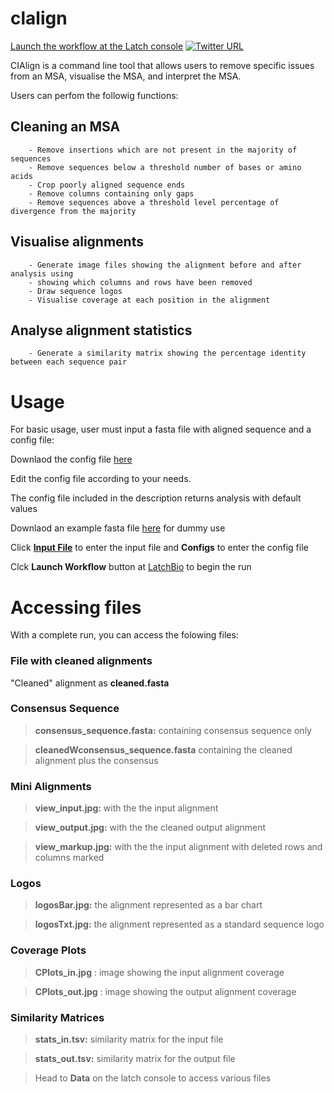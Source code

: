 # clalign
[Launch the workflow at the Latch console](https://console.latch.bio/explore/62939/info)
 [![Twitter URL](https://img.shields.io/twitter/url/https/twitter.com/ge_odette.svg?style=social&label=Follow%20%40ge_odette)](https://twitter.com/ge_odette)

CIAlign is a command line tool
    that allows users to remove specific issues from an MSA, visualise the MSA, and interpret the MSA.
    
Users can perfom the followig functions:
## Cleaning an MSA

        - Remove insertions which are not present in the majority of sequences
        - Remove sequences below a threshold number of bases or amino acids
        - Crop poorly aligned sequence ends
        - Remove columns containing only gaps
        - Remove sequences above a threshold level percentage of divergence from the majority
## Visualise alignments

        - Generate image files showing the alignment before and after analysis using 
        - showing which columns and rows have been removed
        - Draw sequence logos
        - Visualise coverage at each position in the alignment
        
## Analyse alignment statistics 

        - Generate a similarity matrix showing the percentage identity between each sequence pair 
        
# Usage 

For basic usage, user must input a fasta file with aligned sequence and a config file: 
       
Downlaod the config file [here](https://github.com/GeOdette/clalign/blob/ca26b2a208e83cb9ae25346d8c3a8c46c899ae48/my_configs.ini)
        
Edit the config file according to your needs. 
        
The config file included in the description returns analysis with default values
        
Downlaod an example fasta file [here](https://github.com/GeOdette/clalign/blob/ca26b2a208e83cb9ae25346d8c3a8c46c899ae48/data/example4.fasta) 
        for dummy use
        
Click [__Input File__](https://console.latch.bio/workflows/60653/parameters) to enter the input file and **Configs** to enter the config file

Clck **Launch Workflow** button at [LatchBio](https://console.latch.bio/se/) to begin the run
        
# Accessing files 

With a complete run, you can access the folowing files:

### File with cleaned alignments

"Cleaned" alignment as **cleaned.fasta** 

### Consensus Sequence
> **consensus_sequence.fasta:**   containing consensus sequence only

> **cleanedWconsensus_sequence.fasta**   containing the cleaned alignment plus the consensus

### Mini Alignments 

> **view_input.jpg:**  with the the input alignment

> **view_output.jpg:** with the  the cleaned output alignment

> **view_markup.jpg:** with the the input alignment with deleted rows and columns marked

### Logos 

> **logosBar.jpg:** the alignment represented as a bar chart

> **logosTxt.jpg:**  the alignment represented as a standard sequence logo 

### Coverage Plots 

> **CPlots_in.jpg** :   image showing the input alignment coverage

> **CPlots_out.jpg** :  image showing the output alignment coverage

### Similarity Matrices 

> **stats_in.tsv:** similarity matrix for the input file

> **stats_out.tsv:**    similarity matrix for the output file

> Head to **Data** on the latch console to access various files
